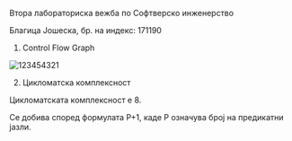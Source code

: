 Втора лабораториска вежба по Софтверско инженерство

Благица Јошеска, бр. на индекс: 171190

1. Control Flow Graph

![123454321](https://user-images.githubusercontent.com/32957727/120242846-36fdfd80-c266-11eb-8c98-b1144a76f3e3.png)

2. Цикломатска комплексност

Цикломатската комплексност е 8. 

Се добива според формулата P+1, каде P означува број на предикатни јазли.

